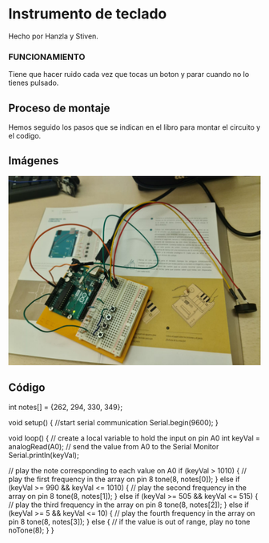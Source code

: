 # Instrumento de teclado

Hecho por Hanzla y Stiven.

### FUNCIONAMIENTO

Tiene que hacer ruido cada vez que tocas un boton y parar cuando no lo tienes pulsado.

## Proceso de montaje

Hemos seguido los pasos que se indican en el libro para montar el circuito y el codigo.

## Imágenes

![Imagenes](https://github.com/St1v3n3223/Arduino/blob/main/WhatsApp%20Image%202022-02-02%20at%2013.32.16.jpeg?raw=true)

## Código

int notes[] = {262, 294, 330, 349};

void setup() {
  //start serial communication
  Serial.begin(9600);
}

void loop() {
  // create a local variable to hold the input on pin A0
  int keyVal = analogRead(A0);
  // send the value from A0 to the Serial Monitor
  Serial.println(keyVal);

  // play the note corresponding to each value on A0
  if (keyVal > 1010) {
    // play the first frequency in the array on pin 8
    tone(8, notes[0]);
  } else if (keyVal >= 990 && keyVal <= 1010) {
    // play the second frequency in the array on pin 8
    tone(8, notes[1]);
  } else if (keyVal >= 505 && keyVal <= 515) {
    // play the third frequency in the array on pin 8
    tone(8, notes[2]);
  } else if (keyVal >= 5 && keyVal <= 10) {
    // play the fourth frequency in the array on pin 8
    tone(8, notes[3]);
  } else {
    // if the value is out of range, play no tone
    noTone(8);
  }
}

